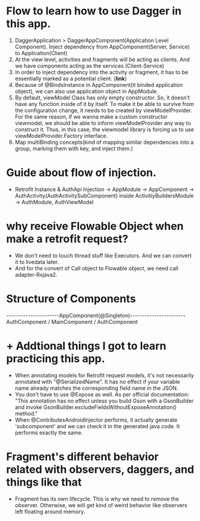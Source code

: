 # Flow to learn how to use Dagger in this app. <In Progress>

1. DaggerApplication > DaggerAppComponent(Application Level Component). Inject dependency from AppComponent(Server, Service) to Application(Client)
2. At the view level, activities and fragments will be acting as clients. And we have components acting as the services.(Client-Service)
3. In order to inject dependency into the activity or fragment, it has to be essentially marked as a potential client. (**link**)
4. Because of @BindsInstance in AppComponent(it binded application object), we can also use application object in AppModule. 
5. By default, viewModel Class has only empty constructor. So, it doesn't have any function inside of it by itself. To make it be able to survive from the configuration change, it needs to be created by viewModelProvider. For the same reason, if we wanna make a custom constructor viewmodel, we should be able to inform viewModelProvider any way to construct it. Thus, in this case, the viewmodel library is forcing us to use viewModelProvider.Factory interface.
6. Map multiBinding concepts(kind of mapping similar dependencies into a group, marking them with key, and inject them.)  


# Guide about flow of injection.
* Retrofit Instance & AuthApi Injection -> AppModule -> AppComponent -> AuthActivity(AuthActivitySubComponent) inside ActivitiyBuildersModule -> AuthModule, AuthViewModel

# why receive Flowable Object when make a retrofit request?
* We don't need to touch thread stuff like Executors. And we can convert it to livedata later.
* And for the convert of Call object to Flowable object, we need call adapter-Rxjava2.

# Structure of Components

----------------------AppComponent(@Singleton)-----------------------
AuthComponent       /      MainComponent        /       AuthComponent

# + Addtional things I got to learn practicing this app.
* When annotating models for Retrofit request models, it's not necessarily annotated with "@SerializedName". It has no effect if your variable name already matches the corresponding field name in the JSON.
* You don't have to use @Expose as well. As per official documentation: "This annotation has no effect unless you build Gson with a GsonBuilder and invoke GsonBuilder.excludeFieldsWithoutExposeAnnotation() method."
* When @ContributesAndroidInjector performs, it actually generate 'subcomponent' and we can check it in the generated java code. It performs exactly the same.


# Fragment's different behavior related with observers, daggers, and things like that

* Fragment has its own lifecycle. This is why we need to remove the observer. Otherwise, we will get kind of weird behavior like observers left floating around memory.